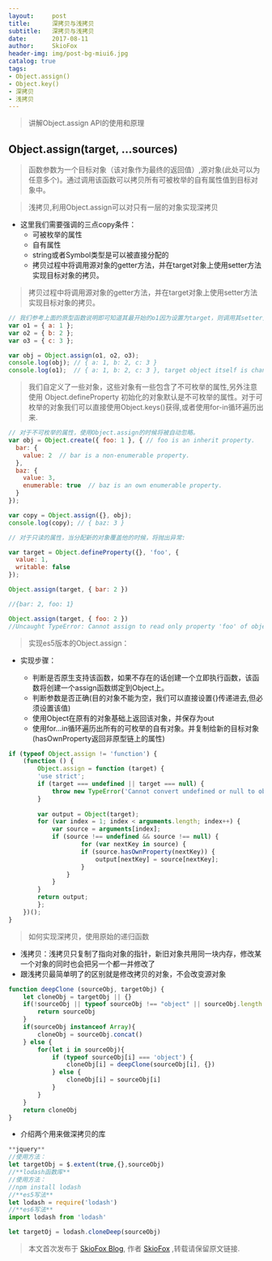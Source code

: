 ```yaml
---
layout:     post
title:      深拷贝与浅拷贝
subtitle:   深拷贝与浅拷贝
date:       2017-08-11
author:     SkioFox
header-img: img/post-bg-miui6.jpg
catalog: true
tags:
- Object.assign()
- Object.key()
- 深拷贝
- 浅拷贝
---
```


> 讲解Object.assign API的使用和原理

## Object.assign(target, ...sources)

>  函数参数为一个目标对象（该对象作为最终的返回值）,源对象(此处可以为任意多个)。通过调用该函数可以拷贝所有可被枚举的自有属性值到目标对象中。

> 浅拷贝,利用Object.assign可以对只有一层的对象实现深拷贝

- 这里我们需要强调的三点copy条件：
    - 可被枚举的属性
    - 自有属性
    - string或者Symbol类型是可以被直接分配的
    - 拷贝过程中将调用源对象的getter方法，并在target对象上使用setter方法实现目标对象的拷贝。
> 拷贝过程中将调用源对象的getter方法，并在target对象上使用setter方法实现目标对象的拷贝。

```js
// 我们参考上面的原型函数说明即可知道其最开始的o1因为设置为target，则调用其setter方法设置了其他对象的属性到自身。
var o1 = { a: 1 };
var o2 = { b: 2 };
var o3 = { c: 3 };

var obj = Object.assign(o1, o2, o3);
console.log(obj); // { a: 1, b: 2, c: 3 }
console.log(o1);  // { a: 1, b: 2, c: 3 }, target object itself is changed.
```
> 我们自定义了一些对象，这些对象有一些包含了不可枚举的属性,另外注意使用 Object.defineProperty 初始化的对象默认是不可枚举的属性。对于可枚举的对象我们可以直接使用Object.keys()获得,或者使用for-in循环遍历出来.

```js
// 对于不可枚举的属性，使用Object.assign的时候将被自动忽略。
var obj = Object.create({ foo: 1 }, { // foo is an inherit property.
  bar: {
    value: 2  // bar is a non-enumerable property.
  },
  baz: {
    value: 3,
    enumerable: true  // baz is an own enumerable property.
  }
});

var copy = Object.assign({}, obj);
console.log(copy); // { baz: 3 }  

// 对于只读的属性，当分配新的对象覆盖他的时候，将抛出异常:

var target = Object.defineProperty({}, 'foo', {
  value: 1,
  writable: false
}); 

Object.assign(target, { bar: 2 })

//{bar: 2, foo: 1}

Object.assign(target, { foo: 2 })
//Uncaught TypeError: Cannot assign to read only property 'foo' of object '#<Object>'(…)
```
> 实现es5版本的Object.assign：

- 实现步骤：

    - 判断是否原生支持该函数，如果不存在的话创建一个立即执行函数，该函数将创建一个assign函数绑定到Object上。
    - 判断参数是否正确(目的对象不能为空，我们可以直接设置{}传递进去,但必须设置该值)
    - 使用Object在原有的对象基础上返回该对象，并保存为out
    - 使用for…in循环遍历出所有的可枚举的自有对象。并复制给新的目标对象(hasOwnProperty返回非原型链上的属性)

```js
if (typeof Object.assign != 'function') {
    (function () {
        Object.assign = function (target) {
        'use strict';
        if (target === undefined || target === null) {
            throw new TypeError('Cannot convert undefined or null to object');
        }
        
        var output = Object(target);
        for (var index = 1; index < arguments.length; index++) {
            var source = arguments[index];
            if (source !== undefined && source !== null) {
                    for (var nextKey in source) {
                    if (source.hasOwnProperty(nextKey)) {
                        output[nextKey] = source[nextKey];
                    }
                }
            }
        }
        return output;
        };
    })();
}
```
> 如何实现深拷贝，使用原始的递归函数

- 浅拷贝：浅拷贝只复制了指向对象的指针，新旧对象共用同一块内存，修改某一个对象的同时也会把另一个都一并修改了
- 跟浅拷贝最简单明了的区别就是修改拷贝的对象，不会改变源对象

```js
function deepClone (sourceObj, targetObj) {
    let cloneObj = targetObj || {}
    if(!sourceObj || typeof sourceObj !== "object" || sourceObj.length === undefined){
        return sourceObj
    }
    if(sourceObj instanceof Array){
        cloneObj = sourceObj.concat()
    } else {
        for(let i in sourceObj){
            if (typeof sourceObj[i] === 'object') {
                cloneObj[i] = deepClone(sourceObj[i], {})
            } else {
                cloneObj[i] = sourceObj[i]
            }
        }
    }
    return cloneObj
}
```
- 介绍两个用来做深拷贝的库

```js
**jquery**
//使用方法：
let targetObj = $.extent(true,{},sourceObj)
//**lodash函数库**
//使用方法：
//npm install lodash
//**es5写法**
let lodash = require('lodash')
//**es6写法**
import lodash from 'lodash'

let targetOj = lodash.cloneDeep(sourceObj)

```


> 本文首次发布于 [SkioFox Blog](http://blog.skiofox.top), 作者 [SkioFox](https://github.com/LoverFancy/) ,转载请保留原文链接.
